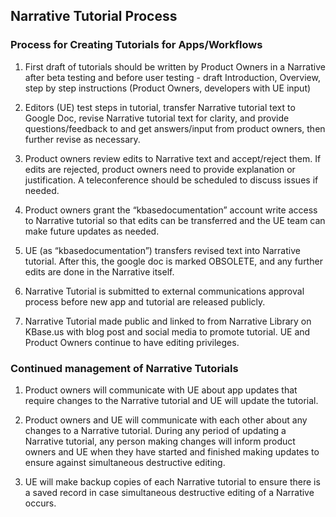 ## Narrative Tutorial Process

### Process for Creating Tutorials for Apps/Workflows
1) First draft of tutorials should be written by Product Owners in a Narrative after beta testing and before user testing - draft Introduction, Overview, step by step instructions (Product Owners, developers with UE input)
2) Editors (UE) test steps in tutorial, transfer Narrative tutorial text to Google Doc, revise Narrative tutorial text for clarity, and provide questions/feedback to and get answers/input from product owners, then further revise as necessary.

3) Product owners review edits to Narrative text and accept/reject them. If edits are rejected, product owners need to provide explanation or justification. A teleconference should be scheduled to discuss issues if needed.

4) Product owners grant the “kbasedocumentation” account write access to Narrative tutorial so that edits can be transferred and the UE team can make future updates as needed.

5) UE (as “kbasedocumentation”) transfers revised text into Narrative tutorial. After this, the google doc is marked OBSOLETE, and any further edits are done in the Narrative itself.

6) Narrative Tutorial is submitted to external communications approval process before new app and tutorial are released publicly.

7) Narrative Tutorial made public and linked to from Narrative Library on KBase.us with blog post and social media to promote tutorial. UE and Product Owners continue to have editing privileges.

### Continued management of Narrative Tutorials

1) Product owners will communicate with UE about app updates that require changes to the Narrative tutorial and UE will update the tutorial. 

2) Product owners and UE will communicate with each other about any changes to a Narrative tutorial. During any period of updating a Narrative tutorial, any person making changes will inform product owners and UE when they have started and finished making updates to ensure against simultaneous destructive editing.

3) UE will make backup copies of each Narrative tutorial to ensure there is a saved record in case simultaneous destructive editing of a Narrative occurs. 
